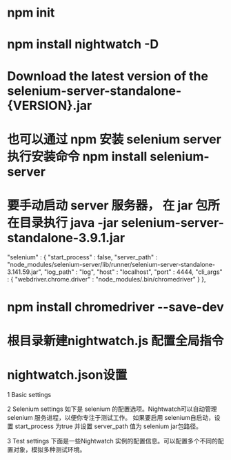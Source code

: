# npm init 

# npm install nightwatch -D

# Download the latest version of the selenium-server-standalone-{VERSION}.jar
# 也可以通过 npm 安装 selenium server 执行安装命令 npm install selenium-server
# 要手动启动 server 服务器， 在 jar 包所在目录执行 java -jar selenium-server-standalone-3.9.1.jar
"selenium" : {
    "start_process" : false,
    "server_path" : "node_modules/selenium-server/lib/runner/selenium-server-standalone-3.141.59.jar",
    "log_path" : "log",
    "host" : "localhost",
    "port" : 4444,
    "cli_args" : {
      "webdriver.chrome.driver" : "node_modules/.bin/chromedriver"
    }
  },

# npm install chromedriver --save-dev

# 根目录新建nightwatch.js 配置全局指令

# nightwatch.json设置
1 Basic settings

2 Selenium settings
如下是 selenium 的配置选项。Nightwatch可以自动管理 selenium 服务进程，以便你专注于测试工作。 
如果要启用 selenium自启动，设置 start_process 为true 并设置 server_path 值为 selenium jar包路径。

3 Test settings
下面是一些Nightwatch 实例的配置信息。可以配置多个不同的配置对象，模拟多种测试环境。

